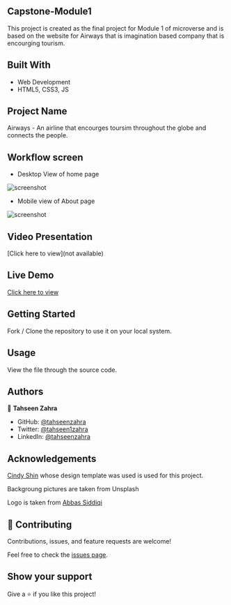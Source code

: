 ## Capstone-Module1
This project is created as the final project for Module 1 of microverse and is based on the website for Airways that is imagination based company that is encourging tourism.

## Built With

- Web Development
- HTML5, CSS3, JS

## Project Name

Airways - An airline that encourges toursim throughout the globe and connects the people.

## Workflow screen

- Desktop View of home page

![screenshot](./images/capstone-Desktop.png)

- Mobile view of About page

![screenshot](./images/capstone-Mobile.png)

## Video Presentation

[Click here to view](not available)

## Live Demo

[Click here to view](https://tahseenzahra.github.io/Capstone-Module1/)

## Getting Started

Fork / Clone the repository to use it on your local system.

## Usage

View the file through the source code.

## Authors

👤 **Tahseen Zahra**

- GitHub: [@tahseenzahra](https://github.com/tahseenzahra)
- Twitter: [@tahseen1zahra](https://twitter.com/tahseen1zahra)
- LinkedIn: [@tahseenzahra](https://www.linkedin.com/in/tahseenzahra/)

## Acknowledgements

[Cindy Shin](https://www.behance.net/gallery/29845175/CC-Global-Summit-2015) whose design template was used is used for this project.

Backgroung pictures are taken from Unsplash

Logo is taken from [Abbas Siddiqi](https://abbassiddiqi.com/)

## 🤝 Contributing

Contributions, issues, and feature requests are welcome!

Feel free to check the [issues page](https://github.com/tahseenzahra/Capstone-Module1/issues).

## Show your support

Give a ⭐️ if you like this project!
